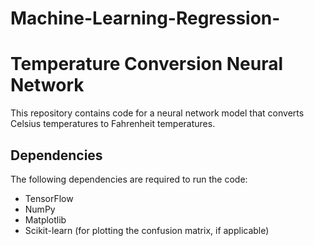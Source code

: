 # Machine-Learning-Regression-
# Temperature Conversion Neural Network

This repository contains code for a neural network model that converts Celsius temperatures to Fahrenheit temperatures.

## Dependencies

The following dependencies are required to run the code:

- TensorFlow
- NumPy
- Matplotlib
- Scikit-learn (for plotting the confusion matrix, if applicable)



